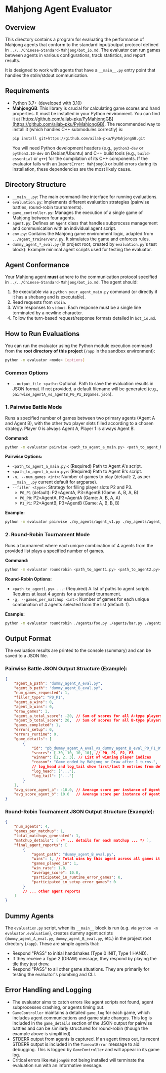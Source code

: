 # Mahjong Agent Evaluator

## Overview

This directory contains a program for evaluating the performance of Mahjong agents that conform to the standard input/output protocol defined in `../../Chinese-Standard-Mahjong/bot_io.md`. The evaluator can run games between agents in various configurations, track statistics, and report results.

It is designed to work with agents that have a `__main__.py` entry point that handles the stdin/stdout communication.

## Requirements

*   Python 3.7+ (developed with 3.10)
*   **MahjongGB**: This library is crucial for calculating game scores and hand properties. It must be installed in your Python environment. You can find it at [https://github.com/ailab-pku/PyMahjongGB](https://github.com/ailab-pku/PyMahjongGB).
    The recommended way to install it (which handles C++ submodules correctly) is:
    ```bash
    pip install git+https://github.com/ailab-pku/PyMahjongGB.git
    ```
    You will need Python development headers (e.g., `python3-dev` or `python3.10-dev` on Debian/Ubuntu) and C++ build tools (e.g., `build-essential` or `g++`) for the compilation of its C++ components. If the evaluator fails with an `ImportError: MahjongGB` or build errors during its installation, these dependencies are the most likely cause.

## Directory Structure

*   `__main__.py`: The main command-line interface for running evaluations.
*   `evaluation.py`: Implements different evaluation strategies (pairwise battles, round-robin tournaments).
*   `game_controller.py`: Manages the execution of a single game of Mahjong between four agents.
*   `agent.py`: Defines an `Agent` class that handles subprocess management and communication with an individual agent script.
*   `env.py`: Contains the Mahjong game environment logic, adapted from `../agent_trainer/env.py`. It simulates the game and enforces rules.
*   `dummy_agent_*_eval.py` (in project root, created by `evaluation.py`'s test block): Example minimal agent scripts used for testing the evaluator.

## Agent Conformance

Your Mahjong agent **must** adhere to the communication protocol specified in `../../Chinese-Standard-Mahjong/bot_io.md`. The agent should:
1.  Be executable via a `python your_agent_main.py` command (or directly if it has a shebang and is executable).
2.  Read requests from `stdin`.
3.  Write responses to `stdout`. Each response must be a single line terminated by a newline character.
4.  Follow the turn-based request/response formats detailed in `bot_io.md`.

## How to Run Evaluations

You can run the evaluator using the Python module execution command from the **root directory of this project** (`/app` in the sandbox environment):

```bash
python -m evaluator <mode> [options]
```

### Common Options
*   `--output_file <path>`: Optional. Path to save the evaluation results in JSON format. If not provided, a default filename will be generated (e.g., `pairwise_agentA_vs_agentB_P0_P1_10games.json`).

### 1. Pairwise Battle Mode

Runs a specified number of games between two primary agents (Agent A and Agent B), with the other two player slots filled according to a chosen strategy. Player 0 is always Agent A, Player 1 is always Agent B.

**Command:**

```bash
python -m evaluator pairwise <path_to_agent_a_main.py> <path_to_agent_b_main.py> [options]
```

**Pairwise Options:**

*   `<path_to_agent_a_main.py>`: (Required) Path to Agent A's script.
*   `<path_to_agent_b_main.py>`: (Required) Path to Agent B's script.
*   `-n, --num_games <int>`: Number of games to play (default: 2, as per `__main__.py` current default for argparse).
*   `--filler <type>`: Strategy for filling player slots P2 and P3.
    *   `P0_P1` (default): P2=AgentA, P3=AgentB (Game: A, B, A, B)
    *   `P0_P0`: P2=AgentA, P3=AgentA (Game: A, B, A, A)
    *   `P1_P1`: P2=AgentB, P3=AgentB (Game: A, B, B, B)

**Example:**

```bash
python -m evaluator pairwise ./my_agents/agent_v1.py ./my_agents/agent_v2.py -n 20 --filler P0_P1 --output_file v1_vs_v2_abab_results.json
```

### 2. Round-Robin Tournament Mode

Runs a tournament where each unique combination of 4 agents from the provided list plays a specified number of games.

**Command:**

```bash
python -m evaluator roundrobin <path_to_agent1.py> <path_to_agent2.py> ... [options]
```

**Round-Robin Options:**

*   `<path_to_agent1.py> ...`: (Required) A list of paths to agent scripts. Requires at least 4 agents for a standard tournament.
*   `-g, --games_per_matchup <int>`: Number of games for each unique combination of 4 agents selected from the list (default: 1).

**Example:**

```bash
python -m evaluator roundrobin ./agents/foo.py ./agents/bar.py ./agents/baz.py ./agents/qux.py -g 5 --output_file tournament_results.json
```

## Output Format

The evaluation results are printed to the console (summary) and can be saved to a JSON file.

### Pairwise Battle JSON Output Structure (Example):

```json
{
    "agent_a_path": "dummy_agent_A_eval.py",
    "agent_b_path": "dummy_agent_B_eval.py",
    "num_games_requested": 1,
    "filler_type": "P0_P1",
    "agent_a_wins": 0,
    "agent_b_wins": 0,
    "draw_games": 1,
    "agent_a_total_score": -20, // Sum of scores for all A-type players in completed games
    "agent_b_total_score": 20,  // Sum of scores for all B-type players in completed games
    "games_completed": 1,
    "errors_setup": 0,
    "errors_runtime": 0,
    "game_details": [
        {
            "id": "pb_dummy_agent_A_eval_vs_dummy_agent_B_eval_P0_P1_0",
            "scores": [-30, 10, 10, 10], // P0, P1, P2, P3
            "winner": [1, 2, 3], // List of winning player indices
            "reason": "Game ended by Mahjong or Draw after 1 turns.",
            // log_head and log_tail show first/last 5 entries from detailed game log
            "log_head": ["..."],
            "log_tail": ["..."]
        }
    ],
    "avg_score_agent_a": -10.0, // Average score per instance of Agent A in completed games
    "avg_score_agent_b": 10.0   // Average score per instance of Agent B in completed games
}
```

### Round-Robin Tournament JSON Output Structure (Example):
```json
{
    "num_agents": 4,
    "games_per_matchup": 1,
    "total_matchups_generated": 1,
    "matchup_details": [ /* ... details for each matchup ... */ ],
    "final_agent_reports": [
        {
            "agent_path": "dummy_agent_B_eval.py",
            "wins": 1, // Total wins by this agent across all games it played
            "games_played_in": 1,
            "win_rate": 1.0,
            "average_score": 10.0,
            "participated_in_runtime_error_games": 0,
            "participated_in_setup_error_games": 0
        }
        // ... other agent reports
    ]
}
```

## Dummy Agents

The `evaluation.py` script, when its `__main__` block is run (e.g. via `python -m evaluator.evaluation`), creates dummy agent scripts (`dummy_agent_A_eval.py`, `dummy_agent_B_eval.py`, etc.) in the project root directory (`/app`). These are simple agents that:
*   Respond "PASS" to initial handshakes (Type 0 INIT, Type 1 HAND).
*   If they receive a Type 2 (DRAW) message, they respond by playing the tile they just drew.
*   Respond "PASS" to all other game situations.
They are primarily for testing the evaluator's plumbing and CLI.

## Error Handling and Logging

*   The evaluator aims to catch errors like agent scripts not found, agent subprocesses crashing, or agents timing out.
*   `GameController` maintains a detailed `game_log` for each game, which includes agent communications and game state changes. This log is included in the `game_details` section of the JSON output for pairwise battles and can be similarly structured for round-robin (though the example above is simplified).
*   STDERR output from agents is captured. If an agent times out, its recent STDERR output is included in the `TimeoutError` message to aid debugging. This is logged by `GameController` and will appear in its game log.
*   Critical errors like `MahjongGB` not being installed will terminate the evaluation run with an informative message.
```
